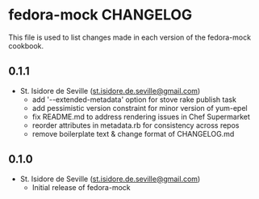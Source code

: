 fedora-mock CHANGELOG
=====================

This file is used to list changes made in each version of the fedora-mock
cookbook.

0.1.1
-----
- St. Isidore de Seville (st.isidore.de.seville@gmail.com)
  - add '--extended-metadata' option for stove rake publish task
  - add pessimistic version constraint for minor version of yum-epel
  - fix README.md to address rendering issues in Chef Supermarket
  - reorder attributes in metadata.rb for consistency across repos
  - remove boilerplate text & change format of CHANGELOG.md

0.1.0
-----
- St. Isidore de Seville (st.isidore.de.seville@gmail.com)
  - Initial release of fedora-mock
